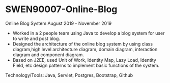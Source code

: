 # SWEN90007-Online-Blog
Online Blog System 
August 2019 - November 2019

* Worked in a 2 people team using Java to develop a blog system for user to write and post blog.
* Designed the architecture of the online blog system by using class diagram,high level architecture
diagram, domain diagram, interaction diagram and component diagram.
* Based on J2EE, used Unit of Work, Identity Map, Lazy Load, Identity Field, etc design patterns to
implement basic functions of the system.

Technology/Tools: Java, Servlet, Postgres, Bootstrap, Github
